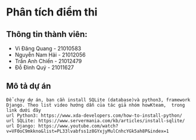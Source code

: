 # Phân tích điểm thi  
## Thông tin thành viên:  
- Vi Đăng Quang - 21010583 
- Nguyễn Nam Hải - 21012056   
- Trần Anh Chiến - 21012479  
- Đỗ Đình Quý - 21011627 
## Mô tả dự án

	Để chạy dự án, bạn cần install SQLite (database)và python3, framework Django. Theo list video hướng dẫn của tác giả nhóm howKteam,  trong link dưới đây
	url Python3: https://www.xda-developers.com/how-to-install-python/
	url SQLite: https://www.servermania.com/kb/articles/install-sqlite/
	url Django: https://www.youtube.com/watch?v=VF0oC9mkkno&list=PL33lvabfss1z8GYxjyMulCnhcYGk5ah8P&index=1
